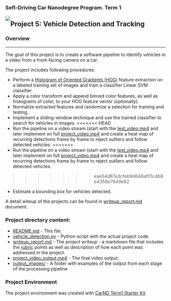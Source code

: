 
### Sefl-Driving Car Nanodegree Program. Term 1
<img style="float: left;" src="https://s3.amazonaws.com/udacity-sdc/github/shield-carnd.svg">

## Project 5: Vehicle Detection and Tracking

### Overview
---
The goal of this project is to create a software pipeline to identify vehicles in a video from a front-facing camera on a car.

The project includes following procedures:
* Perform a [Histogram of Oriented Gradients (HOG)](http://scikit-image.org/docs/dev/auto_examples/features_detection/plot_hog.html) feature extraction on a labeled training set of images and train a classifier Linear SVM classifier
* Apply a color transform and append binned color features, as well as histograms of color, to your HOG feature vector (optionally).
* Normalize extracted features and randomize a selection for training and testing.
* Implement a sliding-window technique and use the trained classifier to search for vehicles in images.
<<<<<<< HEAD
* Run the pipeline on a video stream (start with the [test_video.mp4](test_video.mp4) and later implement on full [project_video.mp4](project_video.mp4) and create a heat map of recurring detections frame by frame to reject outliers and follow detected vehicles.
=======
* Run the pipeline on a video stream (start with the [test_video.mp4](test_video.mp4) and later implement on full [project_video.mp4](project_video.mp4]) and create a heat map of recurring detections frame by frame to reject outliers and follow detected vehicles.
>>>>>>> eae54d87a3cfeb9d648af01c4b8b4358e7649e82
* Estimate a bounding box for vehicles detected.

A detail witeup of the projects can be found in [writeup_report.md](writeup_report.md) document.

### Project directory content:

* [README.md](README.md) - This file.
* [vehicle_detection.py](vehicle_detection.py) -  Python script with the actual project code.
* [writeup_report.md](writeup_report.md) - The project writeup - a markdown file that includes the [rubric](https://review.udacity.com/#!/rubrics/513/view) points as well as description of how each point was addressed in the project.
* [project_video_output.mp4](project_video_output.mp4) - The final video output.
* [output_images/](output_images/) - A folder with examples of the output from each stage of the processing pipeline 

### Project Environment

The project environment was created with [CarND Term1 Starter Kit](https://github.com/udacity/CarND-Term1-Starter-Kit).
